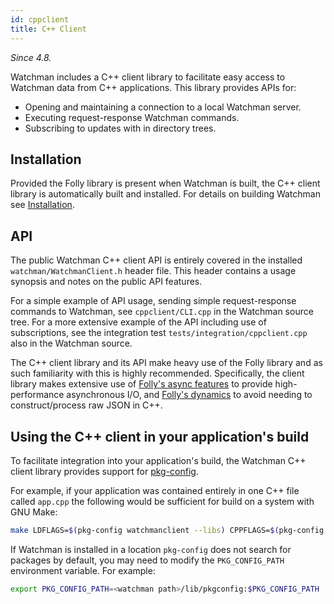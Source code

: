 ```yaml
---
id: cppclient
title: C++ Client
---
```


*Since 4.8.*

Watchman includes a C++ client library to facilitate easy access to Watchman
data from C++ applications. This library provides APIs for:

* Opening and maintaining a connection to a local Watchman server.
* Executing request-response Watchman commands.
* Subscribing to updates with in directory trees.

## Installation

Provided the Folly library is present when Watchman is built, the C++ client
library is automatically built and installed. For details on building Watchman
see [Installation](/docs/install).

## API

The public Watchman C++ client API is entirely covered in the installed
`watchman/WatchmanClient.h` header file. This header contains a usage synopsis
and notes on the public API features.

For a simple example of API usage, sending simple request-response commands
to Watchman, see `cppclient/CLI.cpp` in the Watchman source tree. For a more
extensive example of the API including use of subscriptions, see the integration
test `tests/integration/cppclient.cpp` also in the Watchman source.

The C++ client library and its API make heavy use of the Folly library and as
such familiarity with this is highly recommended. Specifically, the client
library makes extensive use of [Folly's async features](https://github.com/facebook/folly/blob/master/folly/io/async/README.md)
to provide high-performance asynchronous I/O, and [Folly's dynamics](https://github.com/facebook/folly/blob/master/folly/docs/Dynamic.md)
to avoid needing to construct/process raw JSON in C++.

## Using the C++ client in your application's build

To facilitate integration into your application's build, the Watchman C++ client
library provides support for [pkg-config](https://www.freedesktop.org/wiki/Software/pkg-config/).

For example, if your application was contained entirely in one C++ file called
`app.cpp` the following would be sufficient for build on a system with GNU Make:

```bash
make LDFLAGS=$(pkg-config watchmanclient --libs) CPPFLAGS=$(pkg-config watchmanclient --cflags) app

```

If Watchman is installed in a location `pkg-config` does not search for packages
by default, you may need to modify the `PKG_CONFIG_PATH` environment
variable. For example:

```bash
export PKG_CONFIG_PATH=<watchman path>/lib/pkgconfig:$PKG_CONFIG_PATH
```
